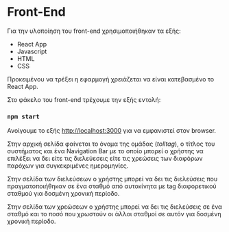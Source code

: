 # Front-End

Για την υλοποίηση του front-end χρησιμοποιήθηκαν τα εξής:
- React App
- Javascript
- HTML
- CSS

Προκειμένου να τρέξει η εφαρμογή χρειάζεται να είναι κατεβασμένο το React App.

Στο φάκελο του front-end τρέχουμε την εξής εντολή:

### `npm start`

Ανοίγουμε το εξής [http://localhost:3000](http://localhost:3000) για να εμφανιστεί στον browser.

Στην αρχική σελίδα φαίνεται το όνομα της ομάδας (_tolltag_), ο τίτλος του συστήματος και ένα Navigation Bar με το οποίο μπορεί ο χρήστης να επιλέξει να δει είτε τις διελεύεσεις είτε τις χρεώσεις των διαφόρων παρόχων για συγκεκριμένες ημερομηνίες. 

Στην σελίδα των διελεύσεων ο χρήστης μπορεί να δει τις διελεύσεις που πραγματοποιήθηκαν σε ένα σταθμό από αυτοκίνητα με tag διαφορετικού σταθμού για δοσμένη χρονική περίοδο.

Στην σελίδα των χρεώσεων ο χρήστης μπορεί να δει τις διελεύσεις σε ένα σταθμό και το ποσό που χρωστούν οι άλλοι σταθμοί σε αυτόν για δοσμένη χρονική περίοδο.
